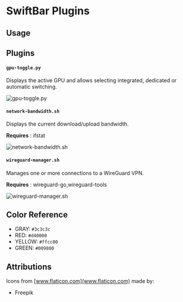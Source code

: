 # SwiftBar Plugins

## Usage

## Plugins

#### `gpu-toggle.py`

Displays the active GPU and allows selecting integrated, dedicated or automatic switching.

![gpu-toggle.py](../images/gpu-toggle.png)

#### `network-bandwidth.sh`

Displays the current download/upload bandwidth.

**Requires** : ifstat

![network-bandwidth.sh](../images/network-bandwidth.png)

#### `wireguard-manager.sh`

Manages one or more connections to a WireGuard VPN.

**Requires** : wireguard-go,wireguard-tools

![wireguard-manager.sh](../images/wireguard-manager.png)

## Color Reference

- GRAY: `#3c3c3c`
- RED: `#d40000`
- YELLOW: `#ffcc00`
- GREEN: `#009800`

## Attributions

Icons from [www.flaticon.com](www.flaticon.com) made by:

- Freepik

